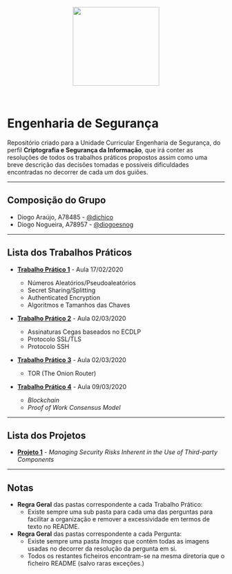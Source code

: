 <p align="center">
   <img width="200" height="182" src="https://upload.wikimedia.org/wikipedia/commons/9/93/EEUMLOGO.png">
</p>

<br>

# Engenharia de Segurança
Repositório criado para a Unidade Curricular Engenharia de Segurança, do perfil **Criptografia e Segurança da Informação**, que irá conter as resoluções de todos os trabalhos práticos propostos assim como uma breve descrição das decisões tomadas e possíveis dificuldades encontradas no decorrer de cada um dos guiões.

---

## **Composição do Grupo**
* Diogo Araújo, A78485 - [@dichico](https://github.com/dichico)
* Diogo Nogueira, A78957 - [@diogoesnog](https://github.com/diogoesnog)

---

## Lista dos Trabalhos Práticos

- [**Trabalho Prático 1**](https://github.com/uminho-miei-engseg-19-20/Grupo5/tree/master/TP1) - Aula 17/02/2020
	- Números Aleatórios/Pseudoaleatórios
	- Secret Sharing/Splitting
	- Authenticated Encryption 
	- Algoritmos e Tamanhos das Chaves
	
- [**Trabalho Prático 2**](https://github.com/uminho-miei-engseg-19-20/Grupo5/tree/master/TP2) - Aula 02/03/2020
	- Assinaturas Cegas baseados no ECDLP
	- Protocolo SSL/TLS
	- Protocolo SSH

- [**Trabalho Prático 3**](https://github.com/uminho-miei-engseg-19-20/Grupo5/tree/master/TP3) - Aula 02/03/2020
	- TOR (The Onion Router)

- [**Trabalho Prático 4**](https://github.com/uminho-miei-engseg-19-20/Grupo5/tree/master/TP4) - Aula 09/03/2020
	- *Blockchain*
	- *Proof of Work Consensus Model*
---

## Lista dos Projetos

- [**Projeto 1**]() - *Managing Security Risks Inherent in the Use of Third-party Components*

---

## Notas

- **Regra Geral** das pastas correspondente a cada Trabalho Prático:
  - Existe sempre uma sub pasta para cada uma das perguntas para facilitar a organização e remover a excessividade em termos de texto no README.
- **Regra Geral** das pastas correspondente a cada Pergunta:
  - Existe sempre uma pasta *Images* que contém todas as imagens usadas no decorrer da resolução da pergunta em si.
  - Todos os restantes ficheiros encontram-se na mesma diretoria que o ficheiro README (salvo raras exceções.)
